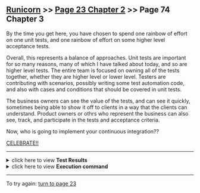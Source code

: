 ## [Runicorn](../page-0/README.md) >> [Page 23 Chapter 2](../page-23/README.md) >> Page 74 Chapter 3

By the time you get here, you have chosen to spend one rainbow of effort on one unit tests, and one rainbow of effort on some higher level acceptance tests.

Overall, this represents a balance of approaches.  Unit tests are important for so many reasons, many of which I have talked about today, and so are higher level tests.  The entire team is focused on owning all of the tests together, whether they are higher level or lower level.  Testers are contributing with scenarios, possibly writing some test automation code, and also with cases and conditions that should be covered in unit tests.  

The business owners can see the value of the tests, and can see it quickly, sometimes being able to show it off to clients in a way that the clients can understand. Product owners or othrs who represent the business can also see, track, and participate in the tests and acceptance criteria.

Now, who is going to implement your continuous integration??

[CELEBRATE!!](https://media.giphy.com/media/kolvlRnXh8Jj2/giphy.gif)

<hr>

<details>
    <summary>click here to view <b>Test Results</b></summary>
    Need many more tests
    <img width="33%" src="assets/results.png"/>
</details>

<details>
    <summary>click here to view <b>Execution command</b></summary>

    ./execute.sh
</details>

<hr>

To try again: [turn to page 23](../page-23/README.md)